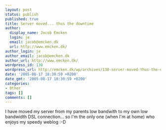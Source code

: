 ```yaml
---
layout: post
status: publish
published: true
title: Server moved... thus the downtime
author:
  display_name: Jacob Emcken
  login: je
  email: jacob@emcken.dk
  url: http://www.emcken.dk/
author_login: je
author_email: jacob@emcken.dk
author_url: http://www.emcken.dk/
wordpress_id: 130
wordpress_url: http://emcken.dk/wp/archives/130-server-moved-thus-the-downtime.html
date: '2005-08-17 18:30:59 +0200'
date_gmt: '2005-08-17 18:30:59 +0200'
categories:
- Other
tags: []
comments: []
---
```

<p>I have moved my server from my parents low bandwith to my own low bandwidth DSL connection... so I'm the only one (when I'm at home) who enjoys my speedy weblog :-D</p>

